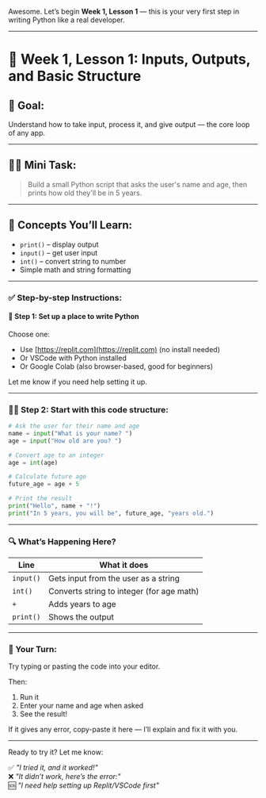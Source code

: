 Awesome. Let’s begin **Week 1, Lesson 1** — this is your very first step in writing Python like a real developer.

---

# 🧪 Week 1, Lesson 1: Inputs, Outputs, and Basic Structure

## 🎯 Goal:
Understand how to take input, process it, and give output — the core loop of any app.

---

## 👨‍💻 Mini Task:
> Build a small Python script that asks the user's name and age, then prints how old they'll be in 5 years.

---

## 🧱 Concepts You’ll Learn:
- `print()` – display output  
- `input()` – get user input  
- `int()` – convert string to number  
- Simple math and string formatting  

---

### ✅ Step-by-step Instructions:

#### 🥇 Step 1: Set up a place to write Python
Choose one:
- Use [https://replit.com](https://replit.com) (no install needed)
- Or VSCode with Python installed
- Or Google Colab (also browser-based, good for beginners)

Let me know if you need help setting it up.

---

### 🧑‍💻 Step 2: Start with this code structure:

```python
# Ask the user for their name and age
name = input("What is your name? ")
age = input("How old are you? ")

# Convert age to an integer
age = int(age)

# Calculate future age
future_age = age + 5

# Print the result
print("Hello", name + "!")
print("In 5 years, you will be", future_age, "years old.")
```

---

### 🔍 What’s Happening Here?

| Line      | What it does                              |
|-----------|-------------------------------------------|
| `input()` | Gets input from the user as a string      |
| `int()`   | Converts string to integer (for age math) |
| `+`       | Adds years to age                         |
| `print()` | Shows the output                          |

---

### 🧪 Your Turn:
Try typing or pasting the code into your editor.

Then:
1. Run it
2. Enter your name and age when asked
3. See the result!

If it gives any error, copy-paste it here — I’ll explain and fix it with you.

---

Ready to try it? Let me know:

✅ *"I tried it, and it worked!"*  
❌ *"It didn’t work, here’s the error:"*  
🆘 *"I need help setting up Replit/VSCode first"*